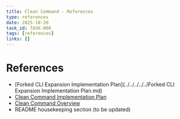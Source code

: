 ```yaml
---
title: Clean Command - References
type: references
date: 2025-10-20
task_id: TASK-008
tags: [references]
links: []
---
```


# References

- [Forked CLI Expansion Implementation Plan](../../../../../Forked CLI Expansion Implementation Plan.md)
- [Clean Command Implementation Plan](../../../features/clean-command/implementation/plan.md)
- [Clean Command Overview](../../../features/clean-command/overview.md)
- README housekeeping section (to be updated)
